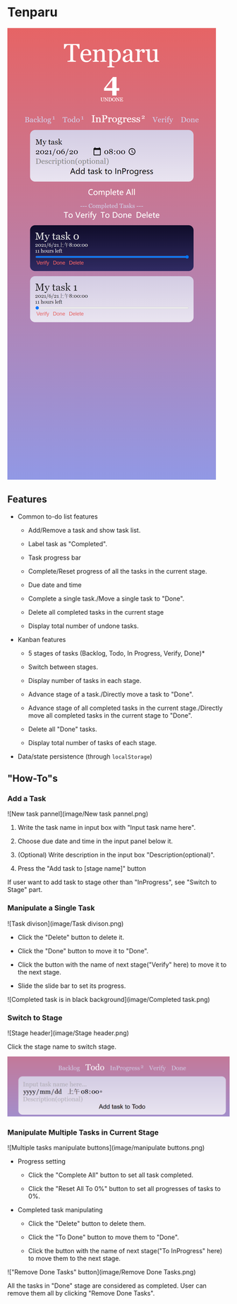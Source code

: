 # Tenparu

![Main](image/screenshot.png)

## Features

- Common to-do list features

  - Add/Remove a task and show task list.

  - Label task as "Completed".

  - Task progress bar

  - Complete/Reset progress of all the tasks in the current stage.

  - Due date and time

  - Complete a single task./Move a single task to "Done".

  - Delete all completed tasks in the current stage

  - Display total number of undone tasks.

- Kanban features

  - 5 stages of tasks (Backlog, Todo, In Progress, Verify, Done)*

  - Switch between stages.

  - Display number of tasks in each stage.

  - Advance stage of a task./Directly move a task to "Done".

  - Advance stage of all completed tasks in the current stage./Directly move all completed tasks in the current stage to "Done".

  - Delete all "Done" tasks.

  - Display total number of tasks of each stage.

- Data/state persistence (through `localStorage`)

## "How-To"s

### Add a Task

![New task pannel](image/New task pannel.png)

1. Write the task name in input box with "Input task name here".

2. Choose due date and time in the input panel below it.

3. (Optional) Write description in the input box "Description(optional)".

4. Press the "Add task to [stage name]" button

If user want to add task to stage other than "InProgress", see "Switch to Stage" part.

### Manipulate a Single Task

![Task divison](image/Task divison.png)

- Click the "Delete" button to delete it.

- Click the "Done" button to move it to "Done".

- Click the button with the name of next stage("Verify" here) to move it to the next stage.

- Slide the slide bar to set its progress.

![Completed task is in black background](image/Completed task.png)

### Switch to Stage

![Stage header](image/Stage header.png)

Click the stage name to switch stage.

![Stage header switched to Todo](image/Todo.png)

### Manipulate Multiple Tasks in Current Stage

![Multiple tasks manipulate buttons](image/manipulate buttons.png)

- Progress setting

  - Click the "Complete All" button to set all task completed.

  - Click the "Reset All To 0%" button to set all progresses of tasks to 0%.

- Completed task manipulating

  - Click the "Delete" button to delete them.

  - Click the "To Done" button to move them to "Done".

  - Click the button with the name of next stage("To InProgress" here) to move them to the next stage.

!["Remove Done Tasks" button](image/Remove Done Tasks.png)

All the tasks in "Done" stage are considered as completed. User can remove them all by clicking "Remove Done Tasks".
